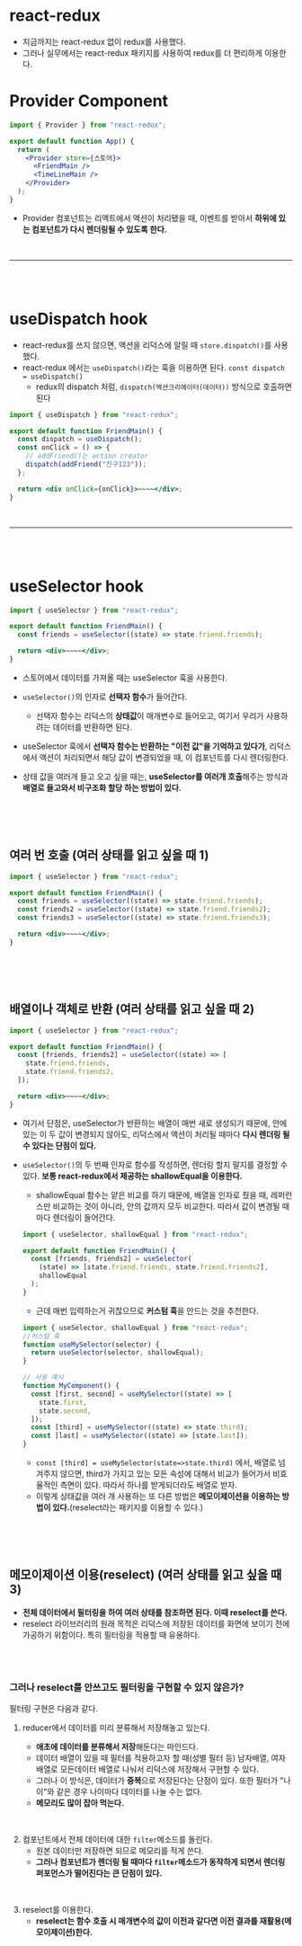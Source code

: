 # react-redux

- 지금까지는 react-redux 없이 redux를 사용했다.
- 그러나 실무에서는 react-redux 패키지를 사용하여 redux를 더 편리하게 이용한다.

# Provider Component

```jsx
import { Provider } from "react-redux";

export default function App() {
  return (
    <Provider store={스토어}>
      <FriendMain />
      <TimeLineMain />
    </Provider>
  );
}
```

- Provider 컴포넌트는 리액트에서 액션이 처리됐을 때, 이벤트를 받아서 **하위에 있는 컴포넌트가 다시 렌더링될 수 있도록 한다.**

<br>
<hr>
<br>
<br>

# useDispatch hook

- react-redux를 쓰지 않으면, 액션을 리덕스에 알릴 때 `store.dispatch()`를 사용했다.
- react-redux 에서는 `useDispatch()`라는 훅을 이용하면 된다. `const dispatch = useDispatch()`
  - redux의 dispatch 처럼, `dispatch(액션크리에이터(데이터))` 방식으로 호출하면 된다

```jsx
import { useDispatch } from "react-redux";

export default function FriendMain() {
  const dispatch = useDispatch();
  const onClick = () => {
    // addFriend()는 action creator
    dispatch(addFriend("친구123"));
  };

  return <div onClick={onClick}>~~~~</div>;
}
```

<br>
<hr>
<br>
<br>

# useSelector hook

```jsx
import { useSelector } from "react-redux";

export default function FriendMain() {
  const friends = useSelector((state) => state.friend.friends);

  return <div>~~~~</div>;
}
```

- 스토어에서 데이터를 가져올 때는 useSelector 훅을 사용한다.
- `useSelector()`의 인자로 **선택자 함수**가 들어간다.
  - 선택자 함수는 리덕스의 **상태값**이 매개변수로 들어오고, 여기서 우리가 사용하려는 데이터를 반환하면 된다.
- useSelector 훅에서 **선택자 함수는 반환하는 "이전 값"을 기억하고 있다가**, 리덕스에서 액션이 처리되면서 해당 값이 변경되었을 때, 이 컴포넌트를 다시 렌더링한다.

- 상태 값을 여러개 들고 오고 싶을 때는, **useSelector를 여러개 호출**해주는 방식과 **배열로 들고와서 비구조화 할당 하는 방법이 있다.**

<br>
<br>
<br>

## 여러 번 호출 (여러 상태를 읽고 싶을 때 1)

```jsx
import { useSelector } from "react-redux";

export default function FriendMain() {
  const friends = useSelector((state) => state.friend.friends);
  const friends2 = useSelector((state) => state.friend.friends2);
  const friends3 = useSelector((state) => state.friend.friends3);

  return <div>~~~~</div>;
}
```

<br>
<br>
<br>

## 배열이나 객체로 반환 (여러 상태를 읽고 싶을 때 2)

```jsx
import { useSelector } from "react-redux";

export default function FriendMain() {
  const [friends, friends2] = useSelector((state) => [
    state.friend.friends,
    state.friend.friends2,
  ]);

  return <div>~~~~</div>;
}
```

- 여기서 단점은, useSelector가 반환하는 배열이 매번 새로 생성되기 때문에, 안에 있는 이 두 값이 변경되지 않아도, 리덕스에서 액션이 처리될 때마다 **다시 렌더링 될 수 있다는 단점이 있다.**
- `useSelector()`의 두 번째 인자로 함수를 작성하면, 렌더링 할지 말지를 결정할 수 있다. **보통 react-redux에서 제공하는 shallowEqual을 이용한다.**

  - shallowEqual 함수는 얕은 비교를 하기 때문에, 배열을 인자로 줬을 때, 레퍼런스만 비교하는 것이 아니라, 안의 값까지 모두 비교한다. 따라서 값이 변경될 때마다 렌더링이 들어간다.

  ```jsx
  import { useSelector, shallowEqual } from "react-redux";

  export default function FriendMain() {
    const [friends, friends2] = useSelector(
      (state) => [state.friend.friends, state.friend.friends2],
      shallowEqual
    );
  }
  ```

  - 근데 매번 입력하는거 귀찮으므로 **커스텀 훅**을 만드는 것을 추천한다.

  ```jsx
  import { useSelector, shallowEqual } from "react-redux";
  //커스텀 훅
  function useMySelector(selector) {
    return useSelector(selector, shallowEqual);
  }

  // 사용 예시
  function MyComponent() {
    const [first, second] = useMySelector((state) => [
      state.first,
      state.second,
    ]);
    const [third] = useMySelector((state) => state.third);
    const [last] = useMySelector((state) => [state.last]);
  }
  ```

  - `const [third] = useMySelector(state=>state.third)` 에서, 배열로 넘겨주지 않으면, third가 가지고 있는 모든 속성에 대해서 비교가 들어가서 비효율적인 측면이 있다. 따라서 하나를 받게되더라도 배열로 받자.
  - 이렇게 상태값을 여러 개 사용하는 또 다른 방법은 **메모이제이션을 이용하는 방법이 있다.**(reselect라는 패키지를 이용할 수 있다.)

<br>
<br>
<br>

## 메모이제이션 이용(reselect) (여러 상태를 읽고 싶을 때 3)

- **전체 데이터에서 필터링을 하여 여러 상태를 참조하면 된다. 이때 reselect를 쓴다.**
- reselect 라이브러리의 원래 목적은 리덕스에 저장된 데이터를 화면에 보이기 전에 가공하기 위함이다. 특히 필터링을 적용할 때 유용하다.

<br>
<br>

### 그러나 reselect를 안쓰고도 필터링을 구현할 수 있지 않은가?

필터링 구현은 다음과 같다.

1. reducer에서 데이터를 미리 분류해서 저장해놓고 있는다.

   - **애초에 데이터를 분류해서 저장**해둔다는 마인드다.
   - 데이터 배열이 있을 때 필터를 적용하고자 할 때(성별 필터 등) 남자배열, 여자배열로 모든데이터 배열로 나눠서 리덕스에 저장해서 구현할 수 있다.
   - 그러나 이 방식은, 데이터가 **중복**으로 저장된다는 단점이 있다. 또한 필터가 "나이"와 같은 경우 나이마다 데이터를 나눌 수는 없다.
   - **메모리도 많이 잡아 먹는다.**

<br>

2. 컴포넌트에서 전체 데이터에 대한 `filter`메소드를 돌린다.
   - 원본 데이터만 저장하면 되므로 메모리를 적게 쓴다.
   - **그러나 컴포넌트가 렌더링 될 때마다 `filter`메소드가 동작하게 되면서 렌더링 퍼포먼스가 떨어진다는 큰 단점이 있다.**

<br>

3. reselect를 이용한다.
   - **reselect는 함수 호출 시 매개변수의 값이 이전과 같다면 이전 결과를 재활용(메모이제이션)한다.**
